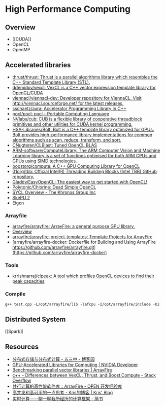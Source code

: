 # High Performance Computing

## Overview

- [[CUDA]]
- OpenCL
- OpenMP

## Accelerated libraries

- [thrust/thrust: Thrust is a parallel algorithms library which resembles the C++ Standard Template Library (STL).](https://github.com/thrust/thrust)
- [ddemidov/vexcl: VexCL is a C++ vector expression template library for OpenCL/CUDA](https://github.com/ddemidov/vexcl)
- [viennacl/viennacl-dev: Developer repository for ViennaCL. Visit http://viennacl.sourceforge.net/ for the latest releases.](https://github.com/viennacl/viennacl-dev)
- [sschaetz/aura: Accelerator Programming Library in C++](https://github.com/sschaetz/aura)
- [pocl/pocl: pocl - Portable Computing Language](https://github.com/pocl/pocl)
- [NVlabs/cub: CUB is a flexible library of cooperative threadblock primitives and other utilities for CUDA kernel programming.](https://github.com/NVlabs/cub)
- [HSA-Libraries/Bolt: Bolt is a C++ template library optimized for GPUs. Bolt provides high-performance library implementations for common algorithms such as scan, reduce, transform, and sort.](https://github.com/HSA-Libraries/Bolt)
- [CNugteren/CLBlast: Tuned OpenCL BLAS](https://github.com/CNugteren/CLBlast)
- [ARM-software/ComputeLibrary: The ARM Computer Vision and Machine Learning library is a set of functions optimised for both ARM CPUs and GPUs using SIMD technologies.](https://github.com/ARM-software/ComputeLibrary)
- [boostorg/compute: A C++ GPU Computing Library for OpenCL](https://github.com/boostorg/compute)
- [01org/tbb: Official Intel(R) Threading Building Blocks (Intel TBB) GitHub repository.](https://github.com/01org/tbb)
- [Gladdy/EasyOpenCL: The easiest way to get started with OpenCL!](https://github.com/Gladdy/EasyOpenCL)
- [Polytonic/Chlorine: Dead Simple OpenCL](https://github.com/Polytonic/Chlorine)
- [SYCL Overview - The Khronos Group Inc](https://www.khronos.org/sycl)
- [SkePU 2](https://www.ida.liu.se/labs/pelab/skepu/)
- [Eigen](http://eigen.tuxfamily.org/index.php?title=Main_Page)

### Arrayfile

- [arrayfire/arrayfire: ArrayFire: a general purpose GPU library.](https://github.com/arrayfire/arrayfire)
- [Overview](http://arrayfire.org/docs/index.htm)
- [arrayfire/arrayfire-project-templates: Template Projects for ArrayFire](https://github.com/arrayfire/arrayfire-project-templates)
- [arrayfire/arrayfire-docker: Dockerfile for Building and Using ArrayFire https://github.com/arrayfire/arrayfire.git](https://github.com/arrayfire/arrayfire-docker)

### Tools

- [krrishnarraj/clpeak: A tool which profiles OpenCL devices to find their peak capacities](https://github.com/krrishnarraj/clpeak)

### Compile

    g++ test.cpp -L/opt/arrayfire/lib -lafcpu -I/opt/arrayfire/include -O2

## Distributed System

[[Spark]]

## Resources

- [分布式存储与分布式计算 - 五三中 - 博客园](http://www.cnblogs.com/cxzdy/p/5338596.html)
- [GPU-Accelerated Libraries for Computing | NVIDIA Developer](https://developer.nvidia.com/gpu-accelerated-libraries)
- [Benchmarking parallel vector libraries | ArrayFire](http://arrayfire.com/benchmarking-parallel-vector-libraries/)
- [c++ - Differences between VexCL, Thrust, and Boost.Compute - Stack Overflow](http://stackoverflow.com/questions/20154179/differences-between-vexcl-thrust-and-boost-compute)
- [并行计算的高性能软件库：ArrayFire - OPEN 开发经验库](http://m.open-open.com/m/lib/view/1415890274039.html)
- [高并发和高可用的一点思考 - Kris的博客 | Kris' Blog](http://kriszhang.com/high_performance/)
- [实时计算——聊一聊我所经历的计算框架 - 简书](https://www.jianshu.com/p/16323566f3c6)
